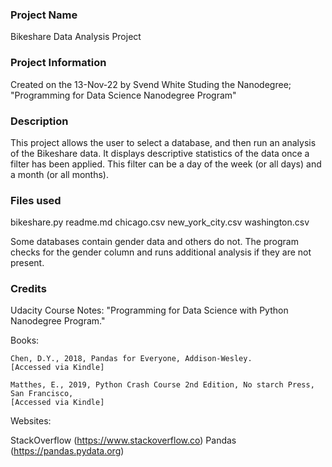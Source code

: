 ### Project Name 
Bikeshare Data Analysis Project

### Project Information
Created on the 13-Nov-22
by Svend White
Studing the Nanodegree;
"Programming for Data Science Nanodegree Program"

### Description
This project allows the user to select a database, and then run an analysis of the 
Bikeshare data. It displays descriptive statistics of the data once a filter has been applied.
This filter can be a day of the week (or all days) and a month (or all months).

### Files used
bikeshare.py
readme.md
chicago.csv
new_york_city.csv
washington.csv

Some databases contain gender data and others do not. The program checks for the gender
column and runs additional analysis if they are not present.

### Credits
Udacity Course Notes:
"Programming for Data Science with Python Nanodegree Program."

Books:

    Chen, D.Y., 2018, Pandas for Everyone, Addison-Wesley. 
    [Accessed via Kindle]

    Matthes, E., 2019, Python Crash Course 2nd Edition, No starch Press, San Francisco,
    [Accessed via Kindle]

Websites:

StackOverflow (https://www.stackoverflow.co)
Pandas (https://pandas.pydata.org)
